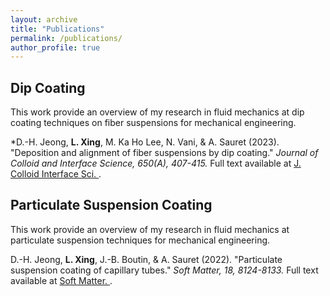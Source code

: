 ```yaml
---
layout: archive
title: "Publications"
permalink: /publications/
author_profile: true
---
```


## Dip Coating
This work provide an overview of my research in fluid mechanics at dip coating techniques on fiber suspensions
for mechanical engineering.

*D.-H. Jeong, **L. Xing**, M. Ka Ho Lee, N. Vani, & A. Sauret (2023). "Deposition and alignment of fiber suspensions by dip coating."
<i>Journal of Colloid and Interface Science, 650(A), 407-415. </i> Full text available at <a href="https://www.sciencedirect.com/science/article/pii/S0021979723012079?via%3Dihub"> J. Colloid Interface Sci. </a>.

## Particulate Suspension Coating
This work provide an overview of my research in fluid mechanics at particulate suspension techniques
for mechanical engineering.

D.-H. Jeong, **L. Xing**, J.-B. Boutin, & A. Sauret (2022). "Particulate suspension coating of capillary tubes."
<i>Soft Matter, 18, 8124-8133. </i> Full text available at <a href="https://pubs.rsc.org/en/content/articlelanding/2022/SM/D2SM01211A"> Soft Matter. </a>.